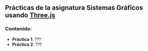 ## Prácticas de la asignatura Sistemas Gráficos usando [Three.js](https://threejs.org)

### Contenido:

* **Práctica 1**: ???
* **Práctica 2**: ???